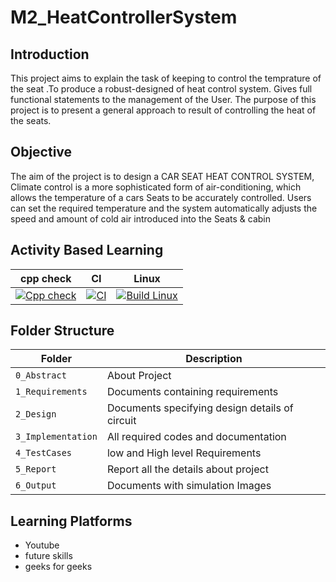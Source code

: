 # M2_HeatControllerSystem
## Introduction
This project aims to explain the task of keeping to control the temprature of the seat .To produce a robust-designed of heat control system. Gives full functional statements to the management of the User. The purpose of this project is to present a general approach to result of controlling the heat of the seats.

## Objective
The aim of the project is to design a CAR SEAT HEAT CONTROL SYSTEM, Climate control is a more sophisticated form of air-conditioning, which allows the temperature of a cars Seats to be accurately controlled. Users can set the required temperature and the system automatically adjusts the speed and amount of cold air introduced into the Seats & cabin

## Activity Based Learning

| cpp check | CI | Linux |
| ----- | ---- | ---- |
| [![Cpp check](https://github.com/theparthzala/M2_Heatcontrol/actions/workflows/Cpp%20check.yml/badge.svg)](https://github.com/theparthzala/M2_Heatcontrol/actions/workflows/Cpp%20check.yml) | [![CI](https://github.com/theparthzala/M2_Heatcontrol/actions/workflows/CI.yml/badge.svg)](https://github.com/theparthzala/M2_Heatcontrol/actions/workflows/CI.yml) | [![Build Linux](https://github.com/theparthzala/M2_Heatcontrol/actions/workflows/Linux.yml/badge.svg)](https://github.com/theparthzala/M2_Heatcontrol/actions/workflows/Linux.yml) |



## Folder Structure
Folder             | Description
-------------------| -----------------------------------------
`0_Abstract`       | About Project
`1_Requirements`   | Documents containing requirements 
`2_Design`         | Documents specifying design details of circuit
`3_Implementation` | All required codes and documentation
`4_TestCases`      | low and High level Requirements
`5_Report`         | Report all the details about project
`6_Output`         | Documents with simulation Images

## Learning Platforms
* Youtube
* future skills
* geeks for geeks
